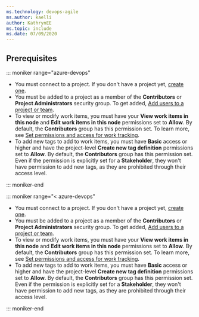 ```yaml
---
ms.technology: devops-agile
ms.author: kaelli
author: KathrynEE
ms.topic: include
ms.date: 07/09/2020
---
```



## Prerequisites

::: moniker range="azure-devops"

* You must connect to a project. If you don't have a project yet, [create one](/azure/devops/boards/get-started/sign-up-invite-teammates.md). 
* You must be added to a project as a member of the **Contributors** or **Project Administrators** security group. To get added, [Add users to a project or team](/azure/devops/organizations/security/add-users-team-project.md). 
* To view or modify work items, you must have your **View work items in this node** and **Edit work items in this node** permissions set to **Allow**. By default, the **Contributors** group has this permission set. To learn more, see [Set permissions and access for work tracking](/azure/devops/organizations/security/set-permissions-access-work-tracking.md).  
* To add new tags to add to work items, you must have **Basic** access or higher and have the project-level **Create new tag definition** permissions set to **Allow**. By default, the **Contributors** group has this permission set. Even if the permission is explicitly set for a **Stakeholder**, they won't have permission to add new tags, as they are prohibited through their access level. 


::: moniker-end

::: moniker range="< azure-devops"

* You must connect to a project. If you don't have a project yet, [create one](/azure/devops/organizations/projects/create-project.md).
* You must be added to a project as a member of the **Contributors** or **Project Administrators** security group. To get added, [Add users to a project or team](/azure/devops/organizations/security/add-users-team-project.md). 
* To view or modify work items, you must have your **View work items in this node** and **Edit work items in this node** permissions set to **Allow**.  By default, the **Contributors** group has this permission set. To learn more, see [Set permissions and access for work tracking](/azure/devops/organizations/security/set-permissions-access-work-tracking.md).  
* To add new tags to add to work items, you must have **Basic** access or higher and have the project-level **Create new tag definition** permissions set to **Allow**. By default, the **Contributors** group has this permission set. Even if the permission is explicitly set for a **Stakeholder**, they won't have permission to add new tags, as they are prohibited through their access level. 

::: moniker-end